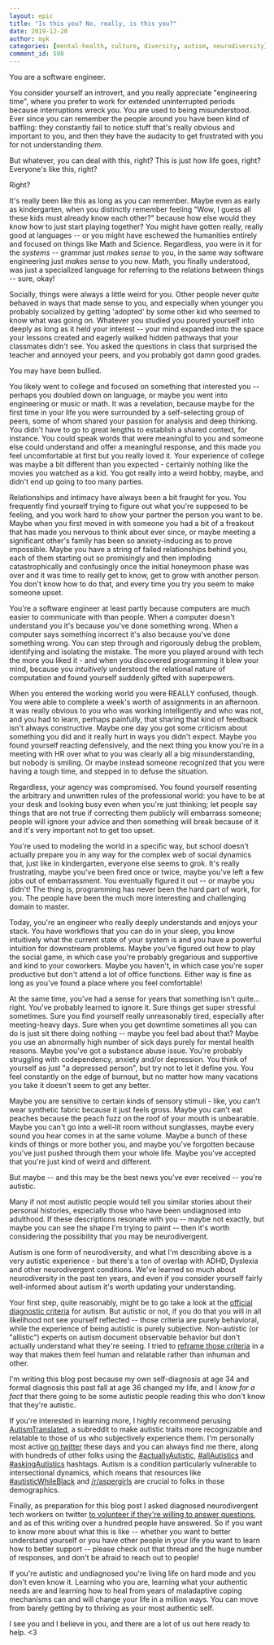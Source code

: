 ```yaml
---
layout: epic
title: "Is this you? No, really, is this you?"
date: 2019-12-20
author: myk
categories: [mental-health, culture, diversity, autism, neurodiversity]
comment_id: 598
---
```


You are a software engineer.

You consider yourself an introvert, and you really appreciate "engineering time", where you prefer to work for
extended uninterrupted periods because interruptions wreck you. You are used to being misunderstood. Ever since you
can remember the people around you have been kind of baffling: they constantly fail to notice stuff that's really
obvious and important to you, and then they have the audacity to get frustrated with you for not understanding
_them_.

But whatever, you can deal with this, right? This is just how life goes, right? Everyone's like this, right?

Right?

<!-- more -->

It's really been like this as long as you can remember. Maybe even as early as kindergarten, when you distinctly
remember feeling "Wow, I guess all these kids must already know each other?" because how else would they know how
to just start playing together? You might have gotten really, really good at languages -- or you might have
eschewed the humanities entirely and focused on things like Math and Science. Regardless, you were in it for the
_systems_ -- grammar just _makes sense_ to you, in the same way software engineering just _makes sense_ to you now. Math, you
finally understood, was just a specialized language for referring to the relations between things -- sure, okay!

Socially, things were always a little weird for you. Other people never _quite_ behaved in ways that made sense to you,
and especially when younger you probably socialized by getting 'adopted' by some other kid who seemed to know what
was going on. Whatever you studied you poured yourself into deeply as long as it held your interest -- your mind
expanded into the space your lessons created and eagerly walked hidden pathways that your classmates didn't see.
You asked the questions in class that surprised the teacher and annoyed your peers, and you probably got damn good
grades.

You may have been bullied.

You likely went to college and focused on something that interested you -- perhaps you doubled down on language, or
maybe you went into engineering or music or math. It was a revelation, because maybe for the first time in your
life you were surrounded by a self-selecting group of peers, some of whom shared your passion for analysis and deep
thinking. You didn't have to go to great lengths to establish a shared context, for instance. You could speak words
that were meaningful to you and someone else could understand and offer a meaningful response, and this made you
feel uncomfortable at first but you really loved it. Your experience of college was maybe a bit different than you
expected - certainly nothing like the movies you watched as a kid. You got really into a weird hobby, maybe, and
didn't end up going to too many parties.

Relationships and intimacy have always been a bit fraught for you. You frequently find yourself trying to figure
out what you're supposed to be feeling, and you work hard to show your partner the person you want to be. Maybe
when you first moved in with someone you had a bit of a freakout that has made you nervous to think about ever
since, or maybe meeting a significant other's family has been so anxiety-inducing as to prove impossible. Maybe you
have a string of failed relationships behind you, each of them starting out so promisingly and then imploding
catastrophically and confusingly once the initial honeymoon phase was over and it was time to really get to know, get to
grow with another person. You don't know how to do that, and every time you try you seem to make someone upset.

You're a software engineer at least partly because computers are much easier to communicate with than people. When
a computer doesn't understand you it's because you've done something wrong. When a computer says something
incorrect it's also because you've done something wrong. You can step through and rigorously debug the problem,
identifying and isolating the mistake. The more you played around with tech the more you liked it - and when you
discovered programming it blew your mind, because you _intuitively_ understood the relational nature of computation
and found yourself suddenly gifted with superpowers.

When you entered the working world you were REALLY confused, though. You were able to complete a week's worth of
assignments in an afternoon. It was really obvious to you who was working intelligently and who was not, and you
had to learn, perhaps painfully, that sharing that kind of feedback isn't always constructive. Maybe one day you
got some criticism about something you did and it really hurt in ways you didn't expect. Maybe you found yourself
reacting defensively, and the next thing you know you're in a meeting with HR over what to you was clearly all a
big misunderstanding, but nobody is smiling. Or maybe instead someone recognized that you were having a tough time,
and stepped in to defuse the situation.

Regardless, your agency was compromised. You found yourself resenting the arbitrary and unwritten rules of the
professional world: you have to be at your desk and looking busy even when you're just thinking; let people say
things that are not true if correcting them publicly will embarrass someone; people will ignore your advice and
then something will break because of it and it's very important not to get too upset.

You're used to modeling the world in a specific way, but school doesn't actually prepare you in any way for the
complex web of social dynamics that, just like in kindergarten, everyone else seems to grok. It's really
frustrating, maybe you've been fired once or twice, maybe you've left a few jobs out of embarrassment. You
eventually figured it out -- or maybe you didn't! The thing is, programming has never been the hard part of work,
for you. The people have been the much more interesting and challenging domain to master.

Today, you're an engineer who really deeply understands and enjoys your stack. You have workflows that you can do
in your sleep, you know intuitively what the current state of your system is and you have a powerful intuition for
downstream problems. Maybe you've figured out how to play the social game, in which case you're probably gregarious
and supportive and kind to your coworkers. Maybe you haven't, in which case you're super productive but don't
attend a lot of office functions. Either way is fine as long as you've found a place where you feel comfortable!

At the same time, you've had a sense for years that something isn't quite... right. You've probably learned to
ignore it. Sure things get super stressful sometimes. Sure you find yourself really unreasonably tired, especially
after meeting-heavy days. Sure when you get downtime sometimes all you can do is just sit there doing nothing --
maybe you feel bad about that? Maybe you use an abnormally high number of sick days purely for mental health
reasons. Maybe you've got a substance abuse issue. You're probably struggling with codependency, anxiety and/or
depression. You think of yourself as just "a depressed person", but try not to let it define you. You feel
constantly on the edge of burnout, but no matter how many vacations you take it doesn't seem to get any better.

Maybe you are sensitive to certain kinds of sensory stimuli - like, you can't wear synthetic fabric because it just
feels gross. Maybe you can't eat peaches because the peach fuzz on the roof of your mouth is unbearable. Maybe you
can't go into a well-lit room without sunglasses, maybe every sound you hear comes in at the same volume. Maybe a
bunch of these kinds of things or more bother you, and maybe you've forgotten because you've just pushed through
them your whole life. Maybe you've accepted that you're just kind of weird and different.

But maybe -- and this may be the best news you've ever received -- you're autistic.

Many if not most autistic people would tell you similar stories about their personal histories, especially those
who have been undiagnosed into adulthood. If these descriptions resonate with you -- maybe not exactly, but maybe
you can see the shape I'm trying to paint -- then it's worth considering the possibility that you may be
neurodivergent.

Autism is one form of neurodiversity, and what I'm describing above is a very autistic experience - but there's a
ton of overlap with ADHD, Dyslexia and other neurodivergent conditions. We've learned so much about neurodiversity
in the past ten years, and even if you consider yourself fairly well-informed about autism it's worth updating your
understanding.

Your first step, quite reasonably, might be to go take a look at the
[official diagnostic criteria](https://www.cdc.gov/ncbddd/autism/hcp-dsm.html) for autism. But autistic or not, if
you do that you will in all likelihood not see yourself reflected -- those criteria are purely behavioral, while
the experience of being autistic is purely subjective. Non-autistic (or "allistic") experts on autism document
observable behavior but don't actually understand what they're seeing. I tried to
[reframe those criteria](https://theaspergian.com/2019/04/17/humanizing-the-dsm-diagnosis-for-autism/) in a way
that makes them feel human and relatable rather than inhuman and other.

I'm writing this blog post because my own self-diagnosis at age 34 and formal diagnosis this past fall at age 36
changed my life, and I _know for a fact_ that there going to be some autistic people reading this who don't know
that they're autistic.

If you're interested in learning more, I highly recommend perusing
[AutismTranslated](https://reddit.com/r/autismTranslated), a subreddit to make autistic traits more recognizable
and relatable to those of us who subjectively experience them. I'm personally most active
[on twitter](https://twitter.com/mykola) these days and you can always find me there, along with hundreds of other
folks using the [#actuallyAutistic](https://twitter.com/search?q=%23actuallyAutistic), 
[#allAutistics](https://twitter.com/search?q=%23allAutistics) and
[#askingAutistics](https://twitter.com/search?q=%23askingAutistics) hashtags. Autism is a condition particularly
vulnerable to intersectional dynamics, which means that resources like
[#autisticWhileBlack](https://twitter.com/search?q=%23autisticWhileBlack) and
[/r/aspergirls](https://reddit.com/r/aspergirls) are crucial to folks in those demographics.

Finally, as preparation for this blog post I asked diagnosed neurodivergent tech workers on twitter
[to volunteer if they're willing to answer questions](https://twitter.com/mykola/status/1205927773644214273), and
as of this writing over a hundred people have answered. So if you want to know more about what this is like --
whether you want to better understand yourself or you have other people in your life you want to learn how to
better support -- please check out that thread and the huge number of responses, and don't be afraid to reach out
to people!

If you're autistic and undiagnosed you're living life on hard mode and you don't even know it. Learning who you
are, learning what your authentic needs are and learning how to heal from years of maladaptive coping mechanisms
can and will change your life in a million ways. You can move from barely getting by to thriving as your most
authentic self.

I see you and I believe in you, and there are a lot of us out here ready to help. <3
